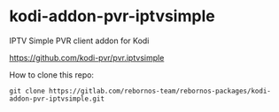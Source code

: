 # kodi-addon-pvr-iptvsimple

IPTV Simple PVR client addon for Kodi

https://github.com/kodi-pvr/pvr.iptvsimple

How to clone this repo:

```
git clone https://gitlab.com/rebornos-team/rebornos-packages/kodi-addon-pvr-iptvsimple.git
```


